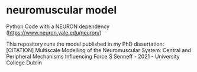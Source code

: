 # neuromuscular model
Python Code with a NEURON dependency (https://www.neuron.yale.edu/neuron/)

This repository runs the model published in my PhD dissertation: 
[CITATION] Multiscale Modelling of the Neuromuscular System: Central and Peripheral Mechanisms Influencing Force
S Senneff - 2021 - University College Dublin
